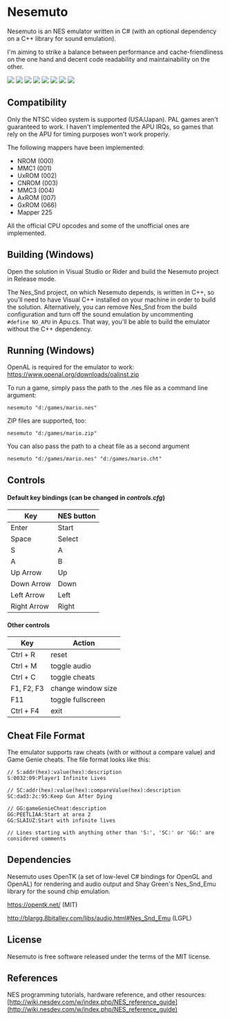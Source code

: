 # Nesemuto  
Nesemuto is an NES emulator written in C# (with an optional dependency on a C++ library for sound emulation).

I'm aiming to strike a balance between performance and cache-friendliness on the one hand and decent code readability and maintainability on the other.

![](https://i.imgur.com/dY88qS6m.png) ![](https://i.imgur.com/dLz9uRzm.png) ![](https://i.imgur.com/URow4P3m.png) ![](https://i.imgur.com/fx7gDLCm.png) ![](https://i.imgur.com/zvc7tvmm.png) ![](https://i.imgur.com/YBlpIr1m.png)
![](https://i.imgur.com/JviNxlbm.png) ![](https://i.imgur.com/jex5oEsm.png)
  
## Compatibility  
Only the NTSC video system is supported (USA/Japan). PAL games aren't guaranteed to work. I haven't implemented the APU IRQs, so games that rely on the APU for timing purposes won't work properly.  
  
The following mappers have been implemented:  
* NROM (000)  
* MMC1 (001)  
* UxROM (002)  
* CNROM (003)  
* MMC3 (004)  
* AxROM (007)  
* GxROM (066) 
* Mapper 225 
  
All the official CPU opcodes and some of the unofficial ones are implemented.  
  
## Building (Windows)
Open the solution in Visual Studio or Rider and build the Nesemuto project in Release mode.  
  
The Nes_Snd project, on which Nesemuto depends, is written in C++, so you'll need to have Visual C++ installed on your machine in order to build the solution. Alternatively, you can remove Nes_Snd from the build configuration and turn off the sound emulation by uncommenting  
```#define NO_APU``` in Apu.cs. That way, you'll be able to build the emulator without the C++ dependency.  
  
## Running  (Windows)
OpenAL is required for the emulator to work: https://www.openal.org/downloads/oalinst.zip

To run a game, simply pass the path to the .nes file as a command line argument:
  
```nesemuto "d:/games/mario.nes"```  

ZIP files are supported, too:

```nesemuto "d:/games/mario.zip"```  
  
You can also pass the path to a cheat file as a second argument  
  
```nesemuto "d:/games/mario.nes" "d:/games/mario.cht"```  
  
  
## Controls  
#### Default key bindings  (can be changed in ***controls.cfg***)
  
Key | NES button
--------------|-------------  
Enter | Start
Space | Select
S | A
A | B  
Up Arrow | Up
Down Arrow | Down
Left Arrow | Left
Right Arrow | Right

#### Other controls
Key | Action
------|------
Ctrl + R | reset
Ctrl + M | toggle audio
Ctrl + C | toggle cheats
F1, F2, F3 | change window size
F11 | toggle fullscreen
Ctrl + F4  | exit

## Cheat File Format  
The emulator supports raw cheats (with or without a compare value) and Game Genie cheats.
The file format looks like this:
```
// S:addr(hex):value(hex):description
S:0032:09:Player1 Infinite Lives  

// SC:addr(hex):value(hex):compareValue(hex):description
SC:dad3:2c:95:Keep Gun After Dying  

// GG:gameGenieCheat:description
GG:PEETLIAA:Start at area 2      
GG:SLAIUZ:Start with infinite lives

// Lines starting with anything other than 'S:', 'SC:' or 'GG:' are considered comments
```

## Dependencies  
Nesemuto uses OpenTK (a set of low-level C# bindings for OpenGL and OpenAL) for rendering and audio output and Shay Green's Nes_Snd_Emu library for the sound chip emulation.  
  
<https://opentk.net/>  (MIT)
  
<http://blargg.8bitalley.com/libs/audio.html#Nes_Snd_Emu>  (LGPL)
  
  
## License  
Nesemuto is free software released under the terms of the MIT license.

## References
NES programming tutorials, hardware reference, and other resources:
[http://wiki.nesdev.com/w/index.php/NES_reference_guide](http://wiki.nesdev.com/w/index.php/NES_reference_guide)
